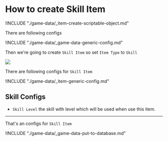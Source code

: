 # How to create Skill Item

!INCLUDE "./game-data/_item-create-scriptable-object.md"

There are following configs

!INCLUDE "./game-data/_game-data-generic-config.md"

Then we're going to create `Skill Item` so set `Item Type` to `Skill`

![](../images/items/003-1.png)

There are following configs for `Skill Item`

!INCLUDE "./game-data/_item-generic-config.md"

## Skill Configs

- `Skill Level` the skill with level which will be used when use this item.

* * *

That's an configs for `Skill Item`

!INCLUDE "./game-data/_game-data-put-to-database.md"